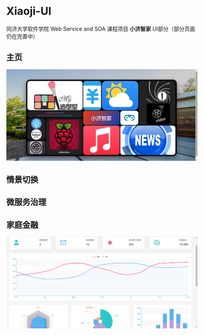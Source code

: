 # Xiaoji-UI

同济大学软件学院 Web Service and SOA 课程项目 **小济智家** UI部分（部分页面仍在完善中）

## 主页

![image](https://github.com/DukeofCambridge/ImgHosting/blob/main/img/image-20211222034851327.png)



## 情景切换



## 微服务治理



## 家庭金融

![image](https://github.com/DukeofCambridge/ImgHosting/blob/main/img/image-20211222035040264.png)
